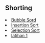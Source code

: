 <html>
<head>
    <h2>Shorting</h2>
</head>
<body>
    <li><a href="#Bubble sort">Bubble Sord</a></li>
    <li><a href="#insertion sort">Insertion Sort</a></li>
    <li><a href="#Selection sort">Selection Sort</a></li>
    <li><a href="#latihan">latihan 1</a></li>    
</body>
</html>
